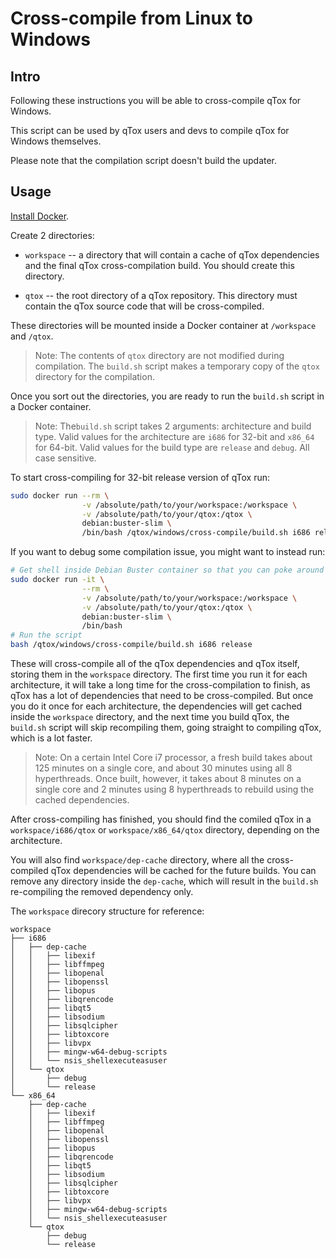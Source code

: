 # Cross-compile from Linux to Windows

## Intro

Following these instructions you will be able to cross-compile qTox for
Windows.

This script can be used by qTox users and devs to compile qTox for Windows
themselves.

Please note that the compilation script doesn't build the updater.

## Usage

[Install Docker](https://docs.docker.com/install).

Create 2 directories:

  * `workspace` -- a directory that will contain a cache of qTox dependencies
  and the final qTox cross-compilation build. You should create this directory.

  * `qtox` -- the root directory of a qTox repository. This directory must
  contain the qTox source code that will be cross-compiled.

These directories will be mounted inside a Docker container at `/workspace` and
`/qtox`.

> Note:
>    The contents of `qtox` directory are not modified during compilation. The
>    `build.sh` script makes a temporary copy of the `qtox` directory for the
>    compilation.

Once you sort out the directories, you are ready to run the `build.sh` script
in a Docker container.

> Note:
>     The`build.sh` script takes 2 arguments: architecture and build type.
>     Valid values for the architecture are `i686` for 32-bit and `x86_64` for
>     64-bit. Valid values for the build type are `release` and `debug`. All
>     case sensitive.

To start cross-compiling for 32-bit release version of qTox run:

```sh
sudo docker run --rm \
                -v /absolute/path/to/your/workspace:/workspace \
                -v /absolute/path/to/your/qtox:/qtox \
                debian:buster-slim \
                /bin/bash /qtox/windows/cross-compile/build.sh i686 release
```

If you want to debug some compilation issue, you might want to instead run:

```sh
# Get shell inside Debian Buster container so that you can poke around if needed
sudo docker run -it \
                --rm \
                -v /absolute/path/to/your/workspace:/workspace \
                -v /absolute/path/to/your/qtox:/qtox \
                debian:buster-slim \
                /bin/bash
# Run the script
bash /qtox/windows/cross-compile/build.sh i686 release
```

These will cross-compile all of the qTox dependencies and qTox itself, storing
them in the `workspace` directory. The first time you run it for each
architecture, it will take a long time for the cross-compilation to finish, as
qTox has a lot of dependencies that need to be cross-compiled. But once you do
it once for each architecture, the dependencies will get cached inside the
`workspace` directory, and the next time you build qTox, the `build.sh` script
will skip recompiling them, going straight to compiling qTox, which is a lot
faster.

> Note:
>     On a certain Intel Core i7 processor, a fresh build takes about 125
>     minutes on a single core, and about 30 minutes using all 8 hyperthreads.
>     Once built, however, it takes about 8 minutes on a single core and 2
>     minutes using 8 hyperthreads to rebuild using the cached dependencies.

After cross-compiling has finished, you should find the comiled qTox in a
`workspace/i686/qtox` or `workspace/x86_64/qtox` directory, depending on the
architecture.

You will also find `workspace/dep-cache` directory, where all the
cross-compiled qTox dependencies will be cached for the future builds. You can
remove any directory inside the `dep-cache`, which will result in the
`build.sh` re-compiling the removed dependency only.

The `workspace` direcory structure for reference:

```
workspace
├── i686
│   ├── dep-cache
│   │   ├── libexif
│   │   ├── libffmpeg
│   │   ├── libopenal
│   │   ├── libopenssl
│   │   ├── libopus
│   │   ├── libqrencode
│   │   ├── libqt5
│   │   ├── libsodium
│   │   ├── libsqlcipher
│   │   ├── libtoxcore
│   │   ├── libvpx
│   │   ├── mingw-w64-debug-scripts
│   │   └── nsis_shellexecuteasuser
│   └── qtox
│       ├── debug
│       └── release
└── x86_64
    ├── dep-cache
    │   ├── libexif
    │   ├── libffmpeg
    │   ├── libopenal
    │   ├── libopenssl
    │   ├── libopus
    │   ├── libqrencode
    │   ├── libqt5
    │   ├── libsodium
    │   ├── libsqlcipher
    │   ├── libtoxcore
    │   ├── libvpx
    │   ├── mingw-w64-debug-scripts
    │   └── nsis_shellexecuteasuser
    └── qtox
        ├── debug
        └── release
```
